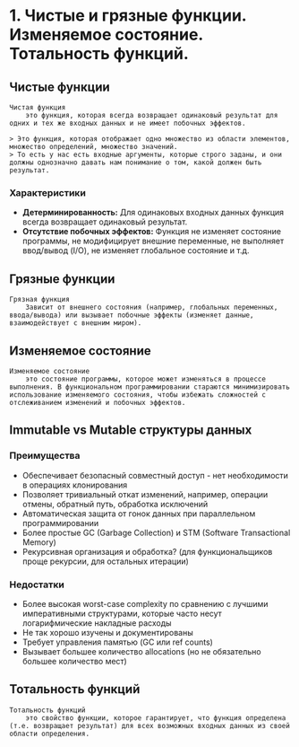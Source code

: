 # 1. Чистые и грязные функции. Изменяемое состояние. Тотальность функций.

## Чистые функции

```{glossary}
Чистая функция
    это функция, которая всегда возвращает одинаковый результат для одних и тех же входных данных и не имеет побочных эффектов.
```

```{dropdown} Пенской А.В.
> Это функция, которая отображает одно множество из области элементов, множество определений, множество значений.
> То есть у нас есть входные аргументы, которые строго заданы, и они должны однозначно давать нам понимание о том, какой должен быть результат.
```

### Характеристики

- **Детерминированность:**
    Для одинаковых входных данных функция всегда возвращает одинаковый результат.
- **Отсутствие побочных эффектов:**
    Функция не изменяет состояние программы, не модифицирует внешние переменные, не выполняет ввод/вывод (I/O), не изменяет глобальное состояние и т.д.

## Грязные функции

```{glossary}
Грязная функция
    Зависит от внешнего состояния (например, глобальных переменных, ввода/вывода) или вызывает побочные эффекты (изменяет данные, взаимодействует с внешним миром).
```

## Изменяемое состояние

```{glossary}
Изменяемое состояние
    это состояние программы, которое может изменяться в процессе выполнения. В функциональном программировании стараются минимизировать использование изменяемого состояния, чтобы избежать сложностей с отслеживанием изменений и побочных эффектов.
```

## Immutable vs Mutable структуры данных

### Преимущества

- Обеспечивает безопасный совместный доступ - нет необходимости в операциях клонирования
- Позволяет тривиальный откат изменений, например, операции отмены, обратный путь, обработка исключений
- Автоматическая защита от гонок данных при параллельном программировании
- Более простые GC (Garbage Collection) и STM (Software Transactional Memory)
- Рекурсивная организация и обработка? (для функциональщиков проще рекурсии, для остальных итерации)

### Недостатки

- Более высокая worst-case complexity по сравнению с лучшими императивными структурами, которые часто несут логарифмические накладные расходы
- Не так хорошо изучены и документированы
- Требует управления памятью (GC или ref counts)
- Вызывает большее количество allocations (но не обязательно большее количество мест)

## Тотальность функций

```{glossary}
Тотальность функций
    это свойство функции, которое гарантирует, что функция определена (т.е. возвращает результат) для всех возможных входных данных из своей области определения.
```
